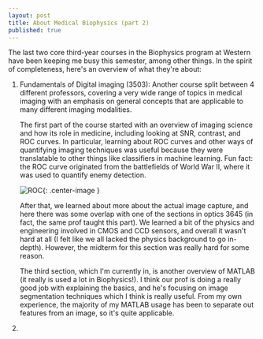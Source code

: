 ```yaml
---
layout: post
title: About Medical Biophysics (part 2)
published: true
---
```


The last two core third-year courses in the Biophysics program at Western have been keeping me busy this semester, among other things. In the spirit of completeness, here's an overview of what they're about:

1. Fundamentals of Digital imaging (3503): Another course split between 4 different professors, covering a very wide range of topics in medical imaging with an emphasis on general concepts that are applicable to many different imaging modalities. 

	The first part of the course started with an overview of imaging science and how its role in medicine, including looking at SNR, contrast, and ROC curves. In particular, learning about ROC curves and other ways of quantifying imaging techniques was useful because they were translatable to other things like classifiers in machine learning. Fun fact: the ROC curve originated from the battlefields of World War II, where it was used to quantify enemy detection.


    ![ROC]({{site.baseurl}}/public/ROC.png){: .center-image }
    
    After that, we learned about more about the actual image capture, and here there was some overlap with one of the sections in optics 3645 (in fact, the same prof taught this part). We learned a bit of the physics and engineering involved in CMOS and CCD sensors, and overall it wasn't hard at all (I felt like we all lacked the physics background to go in-depth). However, the midterm for this section was really hard for some reason.
    
    The third section, which I'm currently in, is another overview of MATLAB (it really is used a lot in Biophysics!). I think our prof is doing a really good job with explaining the basics, and he's focusing on image segmentation techniques which I think is really useful. From my own experience, the majority of my MATLAB usage has been to separate out features from an image, so it's quite applicable.

2.
